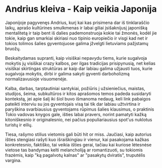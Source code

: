 # Andrius kleiva - Kaip veikia Japonija

Japonijoje pagyvenęs Andrius, kurį kai kas prisimena dar iš tinklaraščio laikų, aprašo kultūrines smulkmenas ir labai giliai įsišaknijusį japonišką mentalitetą ir taip bent iš dalies pademonstruoja kokie tai žmonės, kodėl jie tokie, kaip gan smarkiai skiriasi nuo tipinio europiečio ir visgi kad net ir tokios tolimos šalies gyventojuose galima įžvelgti lietuviams pažįstamų bruožų.

Beskaitydamas supranti, kaip visiškai nepavydu tiems, kurie sugalvoja mokytis jų visiškai crazy kalbos, per ilgas tradicijas prisipynusią, net kelias visiškai skirtingas struktūras ar kaip dar labiau galima užjausti tuos, kurie sugalvoja mokytis, dirbi ir galima sakyti gyventi darboholizmą normalizavusioje visuomenėje.

Kalba, darbas, tarptautiniai santykiai, požiūris į užsieniečius, maistas, studijos, šeima, subkultūros ir kitos aprašomos temos padeda susidaryti kontekstą, jei apie šalį iki šiol buvo išmanoma nedaug, keli link pabaigos pateikti interviu su jos gyventojais visą tai tik dar labiau užtvirtina ir paryškina svarbiausius gyventojams rūpimus šalies klausimus, o praktinis Tokio vadovas knygos gale, išties labai pravers, norint pamatyti kažką kitoniškesnio ir originalesnio, nei pačius populiariausius spot'us nuklotus turistų ir eilių.

Tiesa, rašymo stilius vietomis gali būti hit or miss. Jaučiasi, kaip autorius išties stengiasi rašyti kuo išraiškingiau ir vienur, kai pasakojama kažkas konkretesnio, faktiško, tai veikia išties gerai, tačiau kai kuriose lėtesnėse vietose tas bandymas kelti melancholiją ar romantizuoti, su tokiomis frazėmis, kaip "ką pagalvotų kalnas" ar "pasakytų dviratis", truputėlis vargina.
